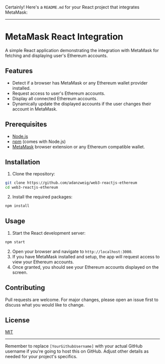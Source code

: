 Certainly! Here's a `README.md` for your React project that integrates MetaMask:

---

# MetaMask React Integration

A simple React application demonstrating the integration with MetaMask for fetching and displaying user's Ethereum accounts.

## Features

- Detect if a browser has MetaMask or any Ethereum wallet provider installed.
- Request access to user's Ethereum accounts.
- Display all connected Ethereum accounts.
- Dynamically update the displayed accounts if the user changes their account in MetaMask.

## Prerequisites

- [Node.js](https://nodejs.org/en/)
- [npm](https://www.npmjs.com/) (comes with Node.js)
- [MetaMask](https://metamask.io/) browser extension or any Ethereum compatible wallet.

## Installation

1. Clone the repository:

```bash
git clone https://github.com/adanzweig/web3-reactjs-ethereum
cd web3-reactjs-ethereum
```

2. Install the required packages:

```bash
npm install
```

## Usage

1. Start the React development server:

```bash
npm start
```

2. Open your browser and navigate to `http://localhost:3000`.
3. If you have MetaMask installed and setup, the app will request access to view your Ethereum accounts.
4. Once granted, you should see your Ethereum accounts displayed on the screen.

## Contributing

Pull requests are welcome. For major changes, please open an issue first to discuss what you would like to change.

## License

[MIT](https://choosealicense.com/licenses/mit/)

---

Remember to replace `[YourGithubUsername]` with your actual GitHub username if you're going to host this on GitHub. Adjust other details as needed for your project's specifics.
